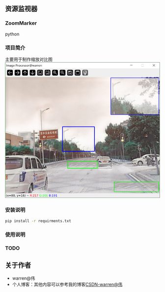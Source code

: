 ## 资源监视器
### ZoomMarker
python
### 项目简介
主要用于制作缩放对比图
![image](./images/1.png)
### 安装说明
```bash
pip install -r requirments.txt 
```
### 使用说明


### TODO



## 关于作者
* warren@伟
* 个人博客：其他内容可以参考我的博客[CSDN-warren@伟](https://blog.csdn.net/warren103098?type=blog)

